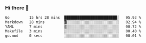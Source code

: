 ### Hi there 👋

<!--
**yeya24/yeya24** is a ✨ _special_ ✨ repository because its `README.md` (this file) appears on your GitHub profile.

Here are some ideas to get you started:

- 🔭 I’m currently working on ...
- 🌱 I’m currently learning ...
- 👯 I’m looking to collaborate on ...
- 🤔 I’m looking for help with ...
- 💬 Ask me about ...
- 📫 How to reach me: ...
- 😄 Pronouns: ...
- ⚡ Fun fact: ...
-->

<!--START_SECTION:waka-->

```txt
Go         15 hrs 28 mins  ████████████████████████░   95.93 %
Markdown   28 mins         ▓░░░░░░░░░░░░░░░░░░░░░░░░   02.94 %
YAML       7 mins          ▒░░░░░░░░░░░░░░░░░░░░░░░░   00.72 %
Makefile   3 mins          ░░░░░░░░░░░░░░░░░░░░░░░░░   00.40 %
go.mod     0 secs          ░░░░░░░░░░░░░░░░░░░░░░░░░   00.01 %
```

<!--END_SECTION:waka-->
